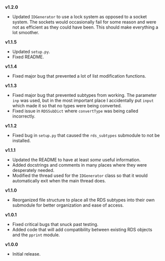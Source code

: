 **v1.2.0**
* Updated `IDGenerator` to use a lock system as opposed to a socket system. The sockets would occasionally fail for some reason and were not as efficient as they could have been. This should make everything a lot smoother.

**v1.1.5**
* Updated `setup.py`.
* Fixed README.

**v1.1.4**
* Fixed major bug that prevented a lot of list modification functions.

**v1.1.3**
* Fixed major bug that prevented subtypes from working. The parameter `inp` was used, but in the most important place I accidentally put `input` which made it so that no types were being converted.
* Fixed issue in `RDSSubDict` where `convertType` was being called incorrectly.

**v1.1.2**
* Fixed bug in `setup.py` that caused the `rds_subtypes` submodule to not be installed.

**v1.1.1**
* Updated the README to have at least *some* useful information.
* Added docstrings and comments in many places where they were desperately needed.
* Modified the thread used for the `IDGenerator` class so that it would automatically exit when the main thread does.

**v1.1.0**
* Reorganized file structure to place all the RDS subtypes into their own submodule for better organization and ease of access.

**v1.0.1**
* Fixed critical bugs that snuck past testing.
* Added code that will add compatibility between existing RDS objects and the `pprint` module.

**v1.0.0**
* Initial release.
